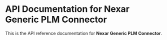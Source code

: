 # API Documentation for Nexar Generic PLM Connector

This is the API reference documentation for **Nexar Generic PLM Connector**.